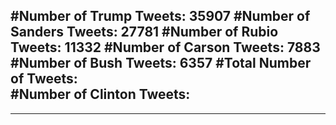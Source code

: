 #Number of Trump Tweets: 35907
#Number of Sanders Tweets: 27781
#Number of Rubio Tweets: 11332
#Number of Carson Tweets: 7883
#Number of Bush Tweets: 6357
#Total Number of Tweets:  
#Number of Clinton Tweets: 
---
---
